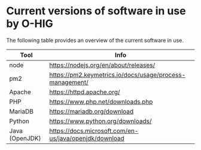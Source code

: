 # Current versions of software in use by O-HIG

The following table provides an overview of the current software in use.

| Tool           | Info  |
| -------------- | ----- |
| node           | https://nodejs.org/en/about/releases/ |
| pm2            | https://pm2.keymetrics.io/docs/usage/process-management/ |
| Apache         | https://httpd.apache.org/ |
| PHP            | https://www.php.net/downloads.php |
| MariaDB        | https://mariadb.org/download |
| Python         | https://www.python.org/downloads/ |
| Java (OpenJDK) | https://docs.microsoft.com/en-us/java/openjdk/download |
